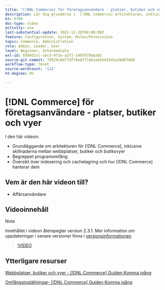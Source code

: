 ```yaml
---
title: "[!DNL Commerce] för företagsanvändare - platser, butiker och vyer"
description: Lär dig grunderna i  [!DNL Commerce] arkitekturen, inklusive skillnaderna mellan webbplatser, butiker, butiksvyer och programomfång. Förstå indexering och cachning.
kt: 5760
doc-type: video
activity: use
last-substantial-update: 2022-12-28T00:00:00Z
feature: Configuration, System, Roles/Permissions
topic: Commerce, Administration
role: Admin, Leader, User
level: Beginner, Intermediate
exl-id: 858451cc-cbc3-471e-a2f1-148f879aba82
source-git-commit: 79529c8d77df74e6f77ab3a01b45541a38dbf680
workflow-type: tm+mt
source-wordcount: '112'
ht-degree: 0%

---
```


# [!DNL Commerce] för företagsanvändare - platser, butiker och vyer

I den här videon:

- Grundläggande om arkitekturen för [!DNL Commerce], inklusive skillnaderna mellan webbplatser, butiker och butiksvyer
- Begreppet programomfång
- Översikt över indexering och cachelagring och hur [!DNL Commerce] hanterar dem

## Vem är den här videon till?

- Affärsanvändare

## Videoinnehåll

>[!NOTE]
>
>Innehållet i videon återspeglar version 2.3.1. Mer information om uppdateringar i senare versioner finns i [versionsinformationen](https://experienceleague.adobe.com/docs/commerce-operations/release/notes/overview.html?lang=sv-SE).

>[!VIDEO](https://video.tv.adobe.com/v/35945?quality=12&learn=on)

## Ytterligare resurser

[Webbplatser, butiker och vyer - [!DNL Commerce] Guiden Komma igång](https://experienceleague.adobe.com/docs/commerce-admin/start/setup/websites-stores-views.html?lang=sv-SE)

[Omfångsinställningar- [!DNL Commerce] Guiden Komma igång](https://experienceleague.adobe.com/docs/commerce-admin/start/setup/websites-stores-views.html?lang=sv-SE#scope-settings)

